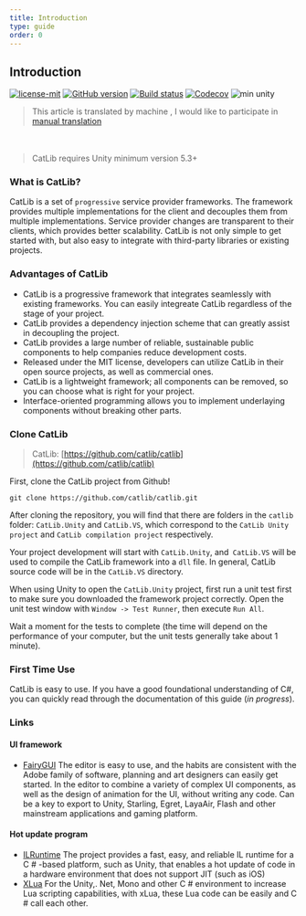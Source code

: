 ```yaml
---
title: Introduction
type: guide
order: 0
---
```


## Introduction

<a href="https://github.com/yb199478/CatLib/blob/master/LICENSE"><img src="https://img.shields.io/badge/license-MIT-blue.svg" title="license-mit" /></a> <a href="https://github.com/yb199478/catlib/"><img src="https://badge.fury.io/gh/catlib%2Fcatlib.svg" title="GitHub version" /></a> <a href="https://ci.appveyor.com/project/yb199478/catlib"><img src="https://ci.appveyor.com/api/projects/status/f12rb3x5hxvq6yr7?svg=true" title="Build status"/></a> <a href="https://codecov.io/gh/CatLib/CatLib"><img src="https://codecov.io/gh/CatLib/CatLib/branch/master/graph/badge.svg" alt="Codecov" /></a> <img src="https://img.shields.io/badge/unity-min%205.3-red.svg" alt="min unity" />

> This article is translated by machine , I would like to participate in [manual translation](https://github.com/catlib/en.catlib.io/blob/master/src/v1/guide/index.md)

　
> CatLib requires Unity minimum version 5.3+

### What is CatLib?

CatLib is a set of `progressive` service provider frameworks. The framework provides multiple implementations for the client and decouples them from multiple implementations. Service provider changes are transparent to their clients, which provides better scalability. CatLib is not only simple to get started with, but also easy to integrate with third-party libraries or existing projects.

### Advantages of CatLib

- CatLib is a progressive framework that integrates seamlessly with existing frameworks. You can easily integreate CatLib regardless of the stage of your project.
- CatLib provides a dependency injection scheme that can greatly assist in decoupling the project.
- CatLib provides a large number of reliable, sustainable public components to help companies reduce development costs.
- Released under the MIT license, developers can utilize CatLib in their open source projects, as well as commercial ones.
- CatLib is a lightweight framework; all components can be removed, so you can choose what is right for your project.
- Interface-oriented programming allows you to implement underlaying components without breaking other parts.

### Clone CatLib

> CatLib: [https://github.com/catlib/catlib](https://github.com/catlib/catlib)

First, clone the CatLib project from Github!

`git clone https://github.com/catlib/catlib.git`

After cloning the repository, you will find that there are folders in the `catlib` folder: `CatLib.Unity` and `CatLib.VS`, which correspond to the `CatLib Unity project` and `CatLib compilation project` respectively.

Your project development will start with `CatLib.Unity`, and` CatLib.VS` will be used to compile the CatLib framework into a `dll` file. In general, CatLib source code will be in the `CatLib.VS` directory.

When using Unity to open the `CatLib.Unity` project, first run a unit test first to make sure you downloaded the framework project correctly. Open the unit test window with `Window -> Test Runner`, then execute `Run All`.

Wait a moment for the tests to complete (the time will depend on the performance of your computer, but the unit tests generally take about 1 minute).

### First Time Use

CatLib is easy to use. If you have a good foundational understanding of C#, you can quickly read through the documentation of this guide (_in progress_).

### Links

#### **UI framework**

- [FairyGUI](http://www.fairygui.com/) The editor is easy to use, and the habits are consistent with the Adobe family of software, planning and art designers can easily get started. In the editor to combine a variety of complex UI components, as well as the design of animation for the UI, without writing any code. Can be a key to export to Unity, Starling, Egret, LayaAir, Flash and other mainstream applications and gaming platform.

#### **Hot update program**

- [ILRuntime](https://github.com/Ourpalm/ILRuntime) The project provides a fast, easy, and reliable IL runtime for a C # -based platform, such as Unity, that enables a hot update of code in a hardware environment that does not support JIT (such as iOS)
- [XLua](https://github.com/Tencent/xLua) For the Unity,. Net, Mono and other C # environment to increase Lua scripting capabilities, with xLua, these Lua code can be easily and C # call each other.
